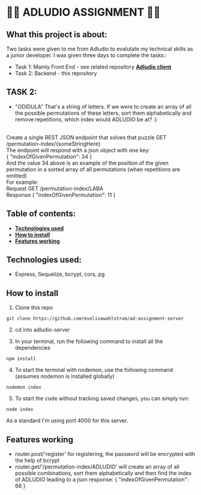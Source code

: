  # :woman_technologist: ADLUDIO ASSIGNMENT :woman_technologist: 
## What this project is about:

Two tasks were given to me from Adludio to evalutate my technical skills as a junior developer. 
I was given three days to complete the tasks::
- Task 1: Mainly Front End - see related repository **[Adludio client](https://github.com/evelinawahlstrom/ad-assignment-client)**
- Task 2: Backend - this repository

## TASK 2:
- "ODIDULA"
That's a string of letters.
If we were to create an array of all the possible permutations of these letters, sort them alphabetically and remove repetitions, which index would ADLUDIO be at? :) 
<br/>
Create a single REST JSON endpoint that solves that puzzle GET /permutation-index/{someStringHere} 
<br/>
The endpoint will respond with a json object with one key: 
<br/>
{
"indexOfGivenPermutation": 34 } 
<br/>
And the value 34 above is an example of the position of the given permutation in a sorted array of all permutations (when repetitions are omitted)
<br/>
For example:
<br/>
Request
GET /permutation-index/LABA
<br/>
Response
{
"indexOfGivenPermutation": 11
}

## Table of contents:
- **[Technologies used](#technologies-used)**
- **[How to install](#how-to-install)**
- **[Features working](#features-working)**

## Technologies used:
- Express, Sequelize, bcrypt, cors, pg 

## How to install

1. Clone this repo 

`git clone https://github.com/evelinawahlstrom/ad-assignment-server `

2. cd into adludio-server

3. In your terminal, run the following command to install all the dependencies

```
npm install
```

4. To start the terminal with nodemon, use the following command (assumes nodemon is installed globally)

```
nodemon index
```
 
5. To start the code without tracking saved changes, you can simply run:

```
node index
```

As a standard I'm using port 4000 for this server.

## Features working

- router.post/'register' for registering, the password will be encrypted with the help of bcrypt
- router.get/'/permutation-index/ADLUDIO' will create an array of all possible combinations, sort them alphabetically and then find the index of ADLUDIO leading to a json response:
{
    "indexOfGivenPermutation": 66
}

